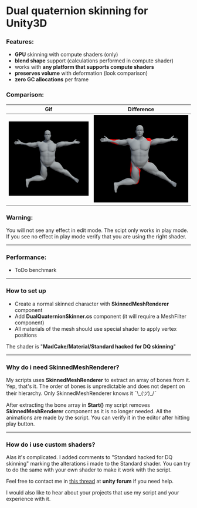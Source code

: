 # Dual quaternion skinning for Unity3D

### Features:
* **GPU** skinning with compute shaders (only)
* **blend shape** support (calculations performed in compute shader)
* works with **any platform that supports compute shaders**
* **preserves volume** with deformation (look comparison)
* **zero GC allocations** per frame

### Comparison:

|Gif|Difference|
|----|----|
|<img src="Screenshots/before-after.gif">|<img src="Screenshots/diff.png">|


### Warning:
You will not see any effect in edit mode. The scipt only works in play mode. If you see no effect in play mode verify that you are using the right shader.

----

### Performance:

* ToDo benchmark

----

### How to set up

* Create a normal skinned character with **SkinnedMeshRenderer** component
* Add **DualQuaternionSkinner.cs** component (it will require a MeshFilter component)
* All materials of the mesh should use special shader to apply vertex positions

The shader is "**MadCake/Material/Standard hacked for DQ skinning**"

----

### Why do i need SkinnedMeshRenderer?

My scripts uses **SkinnedMeshRenderer** to extract an array of bones from it. Yep, that's it. The order of bones is unpredictable and does not depent on their hierarchy. Only SkinnedMeshRenderer knows it ¯\\\_(ツ)\_/¯

After extracting the bone array in **Start()** my script removes **SkinnedMeshRenderer** component as it is no longer needed. All the animations are made by the script. You can verify it in the editor after hitting play button.

----

### How do i use custom shaders?

Alas it's complicated. I added comments to "Standard hacked for DQ skinning" marking the alterations i made to the Standard shader. You can try to do the same with your own shader to make it work with the script.

Feel free to contact me in [this thread](https://forum.unity.com/threads/dual-quaternion-skinning-for-unity.501245/) at **unity forum** if you need help.

I would also like to hear about your projects that use my script and your experience with it.

